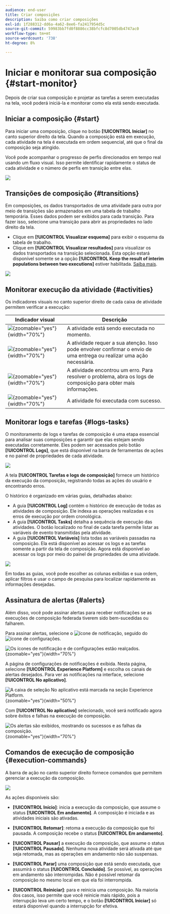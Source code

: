 ```yaml
---
audience: end-user
title: Criar composições
description: Saiba como criar composições
exl-id: 1f288312-dd6a-4a62-8ee6-fa2417954d5c
source-git-commit: 59983bb7fd0f8886cc38bfcfc8d7005db4747ac0
workflow-type: tm+mt
source-wordcount: '738'
ht-degree: 8%

---
```


# Iniciar e monitorar sua composição {#start-monitor}

Depois de criar sua composição e projetar as tarefas a serem executadas na tela, você poderá iniciá-la e monitorar como ela está sendo executada.

## Iniciar a composição {#start}

Para iniciar uma composição, clique no botão **[!UICONTROL Iniciar]** no canto superior direito da tela. Quando a composição está em execução, cada atividade na tela é executada em ordem sequencial, até que o final da composição seja atingido.

Você pode acompanhar o progresso de perfis direcionados em tempo real usando um fluxo visual. Isso permite identificar rapidamente o status de cada atividade e o número de perfis em transição entre elas.

![](assets/composition-visual-flow.png)

## Transições de composição {#transitions}

Em composições, os dados transportados de uma atividade para outra por meio de transições são armazenados em uma tabela de trabalho temporária. Esses dados podem ser exibidos para cada transição. Para fazer isso, selecione uma transição para abrir as propriedades no lado direito da tela.

* Clique em **[!UICONTROL Visualizar esquema]** para exibir o esquema da tabela de trabalho.
* Clique em **[!UICONTROL Visualizar resultados]** para visualizar os dados transportados na transição selecionada. Esta opção estará disponível somente se a opção **[!UICONTROL Keep the result of interim populations between two executions]** estiver habilitada. [Saiba mais](create-composition.md#settings).

![](assets/transition-preview.png)

## Monitorar execução da atividade {#activities}

Os indicadores visuais no canto superior direito de cada caixa de atividade permitem verificar a execução:

| Indicador visual | Descrição |
|-----|------------|
| ![](assets/activity-status-pending.png){zoomable="yes"}{width="70%"} | A atividade está sendo executada no momento. |
| ![](assets/activity-status-orange.png){zoomable="yes"}{width="70%"} | A atividade requer a sua atenção. Isso pode envolver confirmar o envio de uma entrega ou realizar uma ação necessária. |
| ![](assets/activity-status-red.png){zoomable="yes"}{width="70%"} | A atividade encontrou um erro. Para resolver o problema, abra os logs de composição para obter mais informações. |
| ![](assets/activity-status-green.png){zoomable="yes"}{width="70%"} | A atividade foi executada com sucesso. |

## Monitorar logs e tarefas {#logs-tasks}

O monitoramento de logs e tarefas de composição é uma etapa essencial para analisar suas composições e garantir que elas estejam sendo executadas corretamente. Eles podem ser acessados pelo botão **[!UICONTROL Logs]**, que está disponível na barra de ferramentas de ações e no painel de propriedades de cada atividade.

![](assets/logs-button.png)

A tela **[!UICONTROL Tarefas e logs de composição]** fornece um histórico da execução da composição, registrando todas as ações do usuário e encontrando erros.

<!-- à confirmer, pas trouvé dans les options = The workflow history is saved for the duration specified in the workflow execution options. During this duration, all the messages are therefore saved, even after a restart. If you do not want to save the messages from a previous execution, you have to purge the history by clicking the ![](assets/delete_darkgrey-24px.png) button.-->

O histórico é organizado em várias guias, detalhadas abaixo:

* A guia **[!UICONTROL Log]** contém o histórico de execução de todas as atividades de composição. Ele indexa as operações realizadas e os erros de execução por ordem cronológica.
* A guia **[!UICONTROL Tasks]** detalha a sequência de execução das atividades. O botão localizado no final de cada tarefa permite listar as variáveis de evento transmitidas pela atividade.
* A guia **[!UICONTROL Variáveis]** lista todas as variáveis passadas na composição. Ela está disponível ao acessar os logs e as tarefas somente a partir da tela de composição. Agora está disponível ao acessar os logs por meio do painel de propriedades de uma atividade.  <!-- à confirmer-->

![](assets/logs-tasks.png)

Em todas as guias, você pode escolher as colunas exibidas e sua ordem, aplicar filtros e usar o campo de pesquisa para localizar rapidamente as informações desejadas.

## Assinatura de alertas {#alerts}

Além disso, você pode assinar alertas para receber notificações se as execuções de composição federada tiverem sido bem-sucedidas ou falharem.

Para assinar alertas, selecione o ![ícone de notificação](/help/assets/icons/bell.png), seguido do ![ícone de configurações](/help/assets/icons/settings.png).

![Os ícones de notificação e de configurações estão realçados.](assets/monitor/select-notifications.png){zoomable="yes"}{width="70%"}

A página de configurações de notificações é exibida. Nesta página, selecione **[!UICONTROL Experience Platform]** e escolha os canais de alertas desejados. Para ver as notificações na interface, selecione **[!UICONTROL No aplicativo]**.

![A caixa de seleção No aplicativo está marcada na seção Experience Platform.](assets/monitor/add-alerts.png){zoomable="yes"}{width="50%"}

Com **[!UICONTROL No aplicativo]** selecionado, você será notificado agora sobre êxitos e falhas na execução de composição.

![Os alertas são exibidos, mostrando os sucessos e as falhas da composição.](assets/monitor/view-alerts.png){zoomable="yes"}{width="70%"}

## Comandos de execução de composição {#execution-commands}

A barra de ação no canto superior direito fornece comandos que permitem gerenciar a execução da composição.

![](assets/execution-actions.png)

As ações disponíveis são:

* **[!UICONTROL Início]**: inicia a execução da composição, que assume o status **[!UICONTROL Em andamento]**. A composição é iniciada e as atividades iniciais são ativadas.

* **[!UICONTROL Retomar]**: retoma a execução da composição que foi pausada. A composição recebe o status **[!UICONTROL Em andamento]**.

* **[!UICONTROL Pausar]** a execução da composição, que assume o status **[!UICONTROL Pausado]**. Nenhuma nova atividade será ativada até que seja retomada, mas as operações em andamento não são suspensas.

* **[!UICONTROL Parar]** uma composição que está sendo executada, que assumirá o status **[!UICONTROL Concluído]**. Se possível, as operações em andamento são interrompidas. Não é possível retomar da composição no mesmo local em que ela foi interrompida.

* **[!UICONTROL Reiniciar]**: para e reinicia uma composição. Na maioria dos casos, isso permite que você reinicie mais rápido, pois a interrupção leva um certo tempo, e o botão **[!UICONTROL Iniciar]** só estará disponível quando a interrupção for efetiva.
